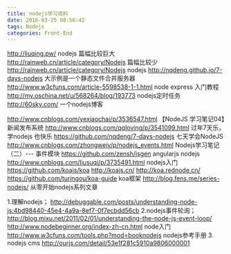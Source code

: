 ```yaml
---
title: nodejs学习资料
date: 2016-03-25 08:56:42
tags: Nodejs
categories: Front-End
---
```



http://liuqing.pw/
nodejs 篇幅比较巨大
http://rainweb.cn/article/category/Nodejs
篇幅比较少
http://rainweb.cn/article/category/Nodejs
nodejs
http://nqdeng.github.io/7-days-nodejs
大示例是一个静态文件合并服务器
http://www.w3cfuns.com/article-5598538-1-1.html
node express 入门教程
http://my.oschina.net/u/568264/blog/193773
nodejs定时任务
http://60sky.com/
一个nodejs博客
<!--more-->
http://www.cnblogs.com/yexiaochai/p/3536547.html
【NodeJS 学习笔记04】新闻发布系统
http://www.cnblogs.com/qqloving/p/3541099.html
过年7天乐，学nodejs 也快乐
https://github.com/nqdeng/7-days-nodejs
七天学会NodeJS
http://www.cnblogs.com/zhongweiv/p/nodejs_events.html
Nodejs学习笔记（二）--- 事件模块
https://github.com/zensh/jsgen
angularjs nodejs
http://www.cnblogs.com/liusuqi/p/3735491.html
nodejs入门
https://github.com/koajs/koa
http://koajs.cn/
http://koa.rednode.cn/
https://github.com/turingou/koa-guide
koa框架
http://blog.fens.me/series-nodejs/
从零开始nodejs系列文章
 
1.理解nodejs；
http://debuggable.com/posts/understanding-node-js:4bd98440-45e4-4a9a-8ef7-0f7ecbdd56cb
2.nodejs事件轮询；
http://blog.mixu.net/2011/02/01/understanding-the-node-js-event-loop/
http://www.nodebeginner.org/index-zh-cn.html
node入门
http://www.w3cfuns.com/tools.php?mod=booknodejs
nodejs参考手册
3. nodejs cms
http://ourjs.com/detail/53e1f281c5910a9806000001